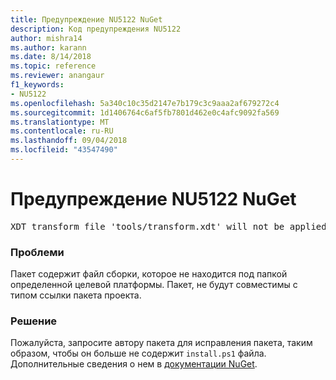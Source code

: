 ```yaml
---
title: Предупреждение NU5122 NuGet
description: Код предупреждения NU5122
author: mishra14
ms.author: karann
ms.date: 8/14/2018
ms.topic: reference
ms.reviewer: anangaur
f1_keywords:
- NU5122
ms.openlocfilehash: 5a340c10c35d2147e7b179c3c9aaa2af679272c4
ms.sourcegitcommit: 1d1406764c6af5fb7801d462e0c4afc9092fa569
ms.translationtype: MT
ms.contentlocale: ru-RU
ms.lasthandoff: 09/04/2018
ms.locfileid: "43547490"
---
```

# <a name="nuget-warning-nu5122"></a>Предупреждение NU5122 NuGet
<pre>XDT transform file 'tools/transform.xdt' will not be applied when the package is installed after the migration.</pre>

### <a name="issue"></a>Проблеми

Пакет содержит файл сборки, которое не находится под папкой определенной целевой платформы. Пакет, не будут совместимы с типом ссылки пакета проекта.


### <a name="solution"></a>Решение

Пожалуйста, запросите автору пакета для исправления пакета, таким образом, чтобы он больше не содержит `install.ps1` файла. Дополнительные сведения о нем в [документации NuGet](https://docs.microsoft.com/en-us/nuget/reference/migrate-packages-config-to-package-reference).

